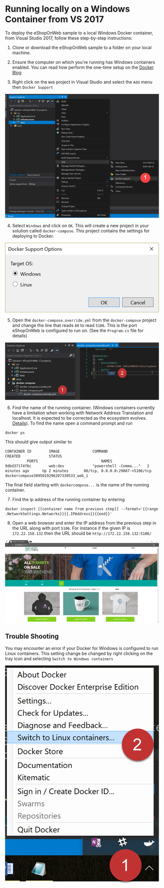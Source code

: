 # Running locally on a Windows Container from VS 2017

To deploy the eShopOnWeb sample to a local Windows Docker container, from Visual Studio 2017, follow these step-by-step instructions:

1. Clone or download the eShopOnWeb sample to a folder on your local machine.

2. Ensure the computer on which you're running has Windows containers enabled. You can read how perform the one-time setup on the [Docker Blog](https://blog.docker.com/2016/09/build-your-first-docker-windows-server-container/)

3. Right click on the `Web` project in Visual Studio and select the `Add` menu then `Docker Support`  

![Add docker support by clicking Add > Docker Support.](5-1.png)

4. Select `Windows` and click on `OK`.  This will create a new project in your solution called `docker-compose`. This project contains the settings for deploying to Docker. 

![Select Windows in the Docker Support Options dialog](5-2.png)

5. Open the `docker-compose.override.yml` from the `docker-compose` project and change the line that reads `80` to read `5106`. This is the port eShopOnWeb is configured to run on. (See the `Program.cs` file for details)

![Update the port override.](5-3.png)

6. Find the name of the running container. (Windows containers currently have a limitation when working with Network Address Translation and localhost. It is expected to be corrected as the ecosystem evolves. [Details](https://docs.docker.com/docker-for-windows/troubleshoot/#limitations-of-windows-containers-for-localhost-and-published-ports)).  To find the name open a command prompt and run 

```
docker ps
```

This should give output similar to 

```
CONTAINER ID        IMAGE               COMMAND                  CREATED             STATUS
          PORTS                             NAMES
9dbd37174f6c        web:dev             "powershell -Comma..."   2 minutes ago      Up 2 minutes       80/tcp, 0.0.0.0:29887->5106/tcp   dockercompose3095019296207330533_web_1
```

The final field starting with `dockercompose...` is the name of the running container.

7. Find the ip address of the running container by entering 

```
docker inspect [[container name from previous step]] --format='{{range .NetworkSettings.Networks}}{{.IPAddress}}{{end}}'
```


8. Open a web browser and enter the IP address from the previous step in the URL along with port `5106`. For instance if the given IP is `172.22.158.132` then the URL should be `http://172.22.158.132:5106/`

![The eShopOnline web application running in a Linux container](3-4.png)

## Trouble Shooting

You may encounter an error if your Docker for Windows is configured to run Linux containers. This setting change be changed by right clicking on the tray icon and selecting `Switch to Windows containers`

![Change the sort of containers docker uses by default.](3-5.png)